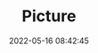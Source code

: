 ---
weight: 1
images:
- /images/edited/40.jpeg
title: Picture
date: 2022-05-16 08:42:45
tags: [luminarneo,work,ILCE7M3,34.0,boat,person,clock]
---
